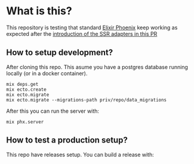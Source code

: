 # What is this?
This repository is testing that standard [Elixir Phoenix](https://github.com/inertiajs/inertia-phoenix) keep working as expected after the [introduction of the SSR adapters in this PR](https://github.com/inertiajs/inertia-phoenix/pull/44)

## How to setup development?
After cloning this repo. This asume you have a postgres database running locally (or in a docker container).

```
mix deps.get
mix ecto.create
mix ecto.migrate
mix ecto.migrate --migrations-path priv/repo/data_migrations
```

After this you can run the server with:

```
mix phx.server
```

## How to test a production setup?

This repo have releases setup. You can build a release with:

